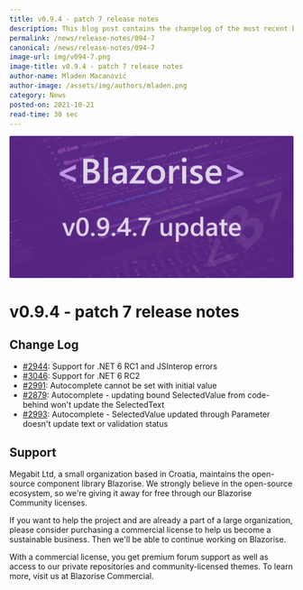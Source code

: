 ```yaml
---
title: v0.9.4 - patch 7 release notes
description: This blog post contains the changelog of the most recent bug fixes included in the Blazorise v0.9.4.7 release.
permalink: /news/release-notes/094-7
canonical: /news/release-notes/094-7
image-url: img/v094-7.png
image-title: v0.9.4 - patch 7 release notes
author-name: Mladen Macanović
author-image: /assets/img/authors/mladen.png
category: News
posted-on: 2021-10-21
read-time: 30 sec
---
```


![v0.9.4 - patch 7 release notes](img/v094-7.png)

# v0.9.4 - patch 7 release notes

## Change Log

- [#2944](https://github.com/Megabit/Blazorise/issues/2944): Support for .NET 6 RC1 and JSInterop errors
- [#3046](https://github.com/Megabit/Blazorise/issues/3046): Support for .NET 6 RC2
- [#2991](https://github.com/Megabit/Blazorise/issues/2991): Autocomplete cannot be set with initial value
- [#2879](https://github.com/Megabit/Blazorise/issues/2879): Autocomplete - updating bound SelectedValue from code-behind won't update the SelectedText
- [#2993](https://github.com/Megabit/Blazorise/issues/2993): Autocomplete - SelectedValue updated through Parameter doesn't update text or validation status

## Support

Megabit Ltd, a small organization based in Croatia, maintains the open-source component library Blazorise. We strongly believe in the open-source ecosystem, so we're giving it away for free through our Blazorise Community licenses.

If you want to help the project and are already a part of a large organization, please consider purchasing a commercial license to help us become a sustainable business. Then we'll be able to continue working on Blazorise.

With a commercial license, you get premium forum support as well as access to our private repositories and community-licensed themes. To learn more, visit us at Blazorise Commercial.
